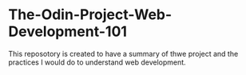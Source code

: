 # The-Odin-Project-Web-Development-101
This reposotory is created to have a summary of thwe project and the practices I would do to understand web development.
